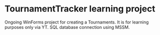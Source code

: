 # TournamentTracker learning project
Ongoing WinForms project for creating a Tournaments.
It is for learning purposes only via YT.
SQL database connection using MSSM.
